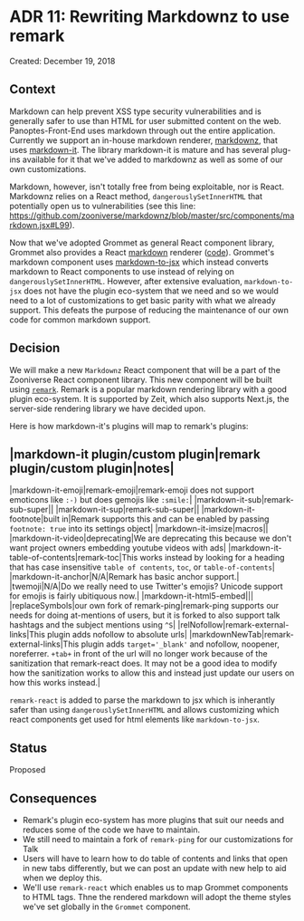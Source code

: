 # ADR 11: Rewriting Markdownz to use remark

Created: December 19, 2018

## Context

Markdown can help prevent XSS type security vulnerabilities and is generally safer to use than HTML for user submitted content on the web. Panoptes-Front-End uses markdown through out the entire application. Currently we support an in-house markdown renderer, [markdownz](https://github.com/zooniverse/markdownz), that uses  [markdown-it](https://github.com/markdown-it/markdown-it). The library markdown-it is mature and has several plug-ins available for it that we've added to markdownz as well as some of our own customizations.

Markdown, however, isn't totally free from being exploitable, nor is React. Markdownz relies on a React method, `dangerouslySetInnerHTML` that potentially open us to vulnerabilities (see this line: https://github.com/zooniverse/markdownz/blob/master/src/components/markdown.jsx#L99). 

Now that we've adopted Grommet as general React component library, Grommet also provides a React [markdown](https://v2.grommet.io/markdown) renderer ([code](https://github.com/grommet/grommet/blob/master/src/js/components/Markdown/Markdown.js)). Grommet's markdown component uses [markdown-to-jsx](https://github.com/probablyup/markdown-to-jsx) which instead converts markdown to React components to use instead of relying on `dangerouslySetInnerHTML`. However, after extensive evaluation, `markdown-to-jsx` does not have the plugin eco-system that we need and so we would need to a lot of customizations to get basic parity with what we already support. This defeats the purpose of reducing the maintenance of our own code for common markdown support.

## Decision

We will make a new `Markdownz` React component that will be a part of the Zooniverse React component library. This new component will be built using [`remark`](https://github.com/remarkjs/remark). Remark is a popular markdown rendering library with a good plugin eco-system. It is supported by Zeit, which also supports Next.js, the server-side rendering library we have decided upon. 

Here is how markdown-it's plugins will map to remark's plugins:

|markdown-it plugin/custom plugin|remark plugin/custom plugin|notes|
----------------------------------------
|markdown-it-emoji|remark-emoji|remark-emoji does not support emoticons like `:-)` but does gemojis like `:smile:`|
|markdown-it-sub|remark-sub-super||
|markdown-it-sup|remark-sub-super||
|markdown-it-footnote|built in|Remark supports this and can be enabled by passing `footnote: true` into its settings object|
|markdown-it-imsize|macros||
|markdown-it-video|deprecating|We are deprecating this because we don't want project owners embedding youtube videos with ads|
|markdown-it-table-of-contents|remark-toc|This works instead by looking for a heading that has case insensitive `table of contents`, `toc`, or `table-of-contents`|
|markdown-it-anchor|N/A|Remark has basic anchor support.|
|twemoji|N/A|Do we really need to use Twitter's emojis? Unicode support for emojis is fairly ubitiquous now.|
|markdown-it-html5-embed|||
|replaceSymbols|our own fork of remark-ping|remark-ping supports our needs for doing at-mentions of users, but it is forked to also support talk hashtags and the subject mentions using `^S`|
|relNofollow|remark-external-links|This plugin adds nofollow to absolute urls|
|markdownNewTab|remark-external-links|This plugin adds `target='_blank'` and nofollow, noopener, noreferrer. `+tab+` in front of the url will no longer work because of the sanitization that remark-react does. It may not be a good idea to modify how the sanitization works to allow this and instead just update our users on how this works instead.|

`remark-react` is added to parse the markdown to jsx which is inherantly safer than using `dangerouslySetInnerHTML` and allows customizing which react components get used for html elements like `markdown-to-jsx`.

## Status

Proposed

## Consequences

- Remark's plugin eco-system has more plugins that suit our needs and reduces some of the code we have to maintain.
- We still need to maintain a fork of `remark-ping` for our customizations for Talk
- Users will have to learn how to do table of contents and links that open in new tabs differently, but we can post an update with new help to aid when we deploy this. 
- We'll use `remark-react` which enables us to map Grommet components to HTML tags. Thne the rendered markdown will adopt the theme styles we've set globally in the `Grommet` component.

